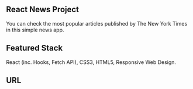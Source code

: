 ## React News Project

You can check the most popular articles published by The New York Times in this simple news app.

## Featured Stack

React (inc. Hooks, Fetch API), CSS3, HTML5, Responsive Web Design.

## URL
